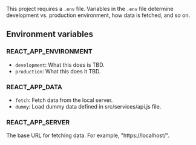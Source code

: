 This project requires a `.env` file. Variables in the `.env` file determine development vs. production environment, how data is fetched, and so on.

## Environment variables

### REACT_APP_ENVIRONMENT
- `development`: What this does is TBD.
- `production`: What this does it TBD.

### REACT_APP_DATA
- `fetch`: Fetch data from the local server.
- `dummy`: Load dummy data defined in src/services/api.js file.

### REACT_APP_SERVER
The base URL for fetching data. For example, "https://localhost/".

